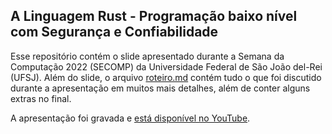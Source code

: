 ## A Linguagem Rust - Programação baixo nível com Segurança e Confiabilidade

Esse repositório contém o slide apresentado durante a Semana da Computação 2022 (SECOMP) da Universidade Federal de São João del-Rei (UFSJ). Além do slide, o arquivo [roteiro.md](roteiro.md) contém tudo o que foi discutido durante a apresentação em muitos mais detalhes, além de conter alguns extras no final.

A apresentação foi gravada e [está disponível no YouTube](https://youtu.be/bIZ_0OIbhg8).